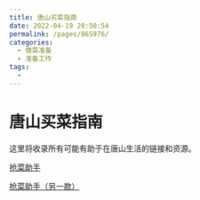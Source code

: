 ```yaml
---
title: 唐山买菜指南
date: 2022-04-19 20:50:54
permalink: /pages/865976/
categories:
  - 做菜准备
  - 准备工作
tags:
  - 
---
```

# 唐山买菜指南

这里将收录所有可能有助于在唐山生活的链接和资源。

[抢菜助手](https://github.com/sean529/robFood)

[抢菜助手（另一款）](https://github.com/qulingyuan/robVeg)
